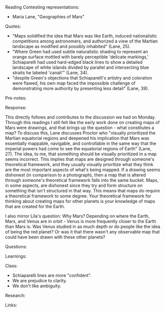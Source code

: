 Reading Contesting representations:

- Maria Lane, "Geographies of Mars"

Quotes:

- "Maps solidified the idea that Mars was like Earth, induced nationalistic competitions among astronomers, and authorized a view of the Martian landscape as modified and possibly inhabited" (Lane, 25).
- "Where Green had used subtle naturalistic shading to represent an orange surface mottled with barely perceptible 'delicate markings,' Schiaparelli had used hard-edged black lines to show a detailed landscape of white islands divided by parallel and intersecting blue straits he labeled 'canali'" (Lane, 34).
- "despite Green's objections that Schiaparelli's artistry and coloration were flawed, his own map faced the impossible challenge of demonstrating more authority by presenting less detail" (Lane, 39).

Pre-notes:

Response:

This directly follows and contributes to the discussion we had on Monday. Through this readings I still felt like the early work done on creating maps of Mars were drawings, and that brings up the question - what constitutes a map? To discuss this, Lane discusses Proctor who "visually prioritized the Martian equatorial regions and deepened his implication that Mars was essentially mappable, navigable, and controllable in the same way that the imperial powers had come to see the equatorial regions of Earth" (Lane, 27). The idea, to me, that something should be visually prioritized in a map seems incorrect. This implies that maps are designed through someone's theoretical framework, and they usually visually prioritize what they think are the most important aspects of what's being mapped. If a drawing seems dishonest (in comparison to a photograph), then a map that is altered through someone's theoretical framework falls into the same bucket. Maps, in some aspects, are dishonest since they try and form structure on something that isn't structured in that way. This means that maps do require a theoretical framework to some degree. Your theoretical framework for thinking about creating maps for other planets is your knowledge of maps that are created for the Earth.

I also mirror Lila's question: Why Mars? Depending on where the Earth, Mars, and Venus are in orbit - Venus is more frequently closer to the Earth than Mars is. Was Venus studied in as much depth or do people like the idea of being the red planet? Or was it that there wasn't any observable map that could have been drawn with these other planets? 

Questions:

Learnings:

Class:

- Schiaparelli lines are more "confident".
- We are prejudice to clarity.
- We don't like ambiguity.

Research:

Links:
